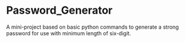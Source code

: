 # Password_Generator
A mini-project based on basic python commands to generate a strong password for use with minimum length of six-digit.
